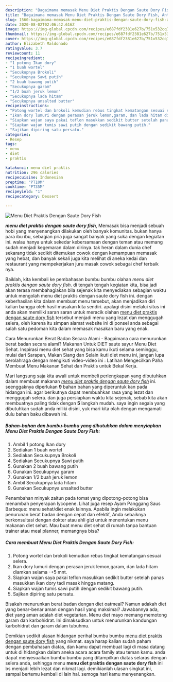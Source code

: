 ```yaml
---
description: "Bagaimana memasak Menu Diet Praktis Dengan Saute Dory Fish, Anti Gagal"
title: "Bagaimana memasak Menu Diet Praktis Dengan Saute Dory Fish, Anti Gagal"
slug: 1560-bagaimana-memasak-menu-diet-praktis-dengan-saute-dory-fish-anti-gagal
date: 2020-08-02T02:06:42.616Z
image: https://img-global.cpcdn.com/recipes/e687fdf2381e627b/751x532cq70/menu-diet-praktis-dengan-saute-dory-fish-foto-resep-utama.jpg
thumbnail: https://img-global.cpcdn.com/recipes/e687fdf2381e627b/751x532cq70/menu-diet-praktis-dengan-saute-dory-fish-foto-resep-utama.jpg
cover: https://img-global.cpcdn.com/recipes/e687fdf2381e627b/751x532cq70/menu-diet-praktis-dengan-saute-dory-fish-foto-resep-utama.jpg
author: Elizabeth Maldonado
ratingvalue: 3.7
reviewcount: 11
recipeingredient:
- "1 potong Ikan dory"
- "1 buah wortel"
- "Secukupnya Brokoli"
- "Secukupnya Sawi putih"
- "2 buah bawang putih"
- "Secukupnya garam"
- "1/2 buah jeruk lemon"
- "Secukupnya lada hitam"
- "Secukupnya unsalted butter"
recipeinstructions:
- "Potong wortel dan brokoli kemudian rebus tingkat kematangan sesuai selera."
- "Ikan dory lumuri dengan perasan jeruk lemon,garam, dan lada hitam diamkan selama -+5 mnt."
- "Siapkan wajan saya pakai teflon masukkan sedikit butter setelah panas masukkan ikan dory tadi masak hingga matang."
- "Siapkan wajan tumis sawi putih dengan sedikit bawang putih."
- "Sajikan dipiring satu persatu."
categories:
- Resep
tags:
- menu
- diet
- praktis

katakunci: menu diet praktis 
nutrition: 296 calories
recipecuisine: Indonesian
preptime: "PT10M"
cooktime: "PT35M"
recipeyield: "1"
recipecategory: Dessert

---
```



![Menu Diet Praktis Dengan Saute Dory Fish](https://img-global.cpcdn.com/recipes/e687fdf2381e627b/751x532cq70/menu-diet-praktis-dengan-saute-dory-fish-foto-resep-utama.jpg)

<b><i>menu diet praktis dengan saute dory fish</i></b>, Memasak bisa menjadi sebuah hobi yang menyenangkan dilakukan oleh banyak komunitas. bukan hanya para ibu ibu, sebagian pria juga sangat banyak yang suka dengan kegiatan ini. walau hanya untuk sekedar kebersamaan dengan teman atau memang sudah menjadi kegemaran dalam dirinya. tak heran dalam dunia chef sekarang tidak sedikit ditemukan cowok dengan kemampuan memasak yang hebat, dan banyak sekali juga kita melihat di aneka kedai dan restaurant yang mempekerjakan juru masak cowok sebagai chef terbaik nya.

Baiklah, kita kembali ke pembahasan bumbu bumbu olahan <i>menu diet praktis dengan saute dory fish</i>. di tengah tengah kegiatan kita, bisa jadi akan terasa membahagiakan bila sejenak kita menyediakan sebagian waktu untuk mengolah menu diet praktis dengan saute dory fish ini. dengan keberhasilan kita dalam membuat menu tersebut, akan menjadikan diri kalian bangga oleh hasil masakan kita sendiri. apalagi disini melalui situs ini anda akan memiliki saran saran untuk meracik olahan <u>menu diet praktis dengan saute dory fish</u> tersebut menjadi menu yang lezat dan menggugah selera, oleh karena itu simpan alamat website ini di ponsel anda sebagai salah satu pedoman kita dalam memasak masakan baru yang enak.

Cara Menurunkan Berat Badan Secara Alami - Bagaimana cara menurunkan berat badan secara alami? Makanan Untuk DIET saute sayur Menu Diet Sehat. Inspirasi menu diet sehat yang bisa kamu ikuti selama seminggu, mulai dari Sarapan, Makan Siang dan Selain ikuti diet menu ini, jangan lupa berolahraga dengan mengikuti video-video ini : Latihan Mengecilkan Paha Membuat Menu Makanan Sehat dan Praktis untuk Bekal Kerja.


Mari langsung saja kita awali untuk membeli perlengkapan yang dibutuhkan dalam membuat makanan <u><i>menu diet praktis dengan saute dory fish</i></u> ini. seenggaknya diperlukan <b>9</b> bahan bahan yang diperuntuk kan pada hidangan ini. agar berikutnya dapat membuahkan rasa yang lezat dan menggugah selera. dan juga persiapkan waktu kita sejenak, sebab kita akan membuatnya paling tidak dengan <b>5</b> langkah mudah. saya ingin segala yang dibutuhkan sudah anda miliki disini, yuk mari kita olah dengan mengamati dulu bahan baku dibawah ini.

<!--inarticleads1-->

##### Bahan-bahan dan bumbu-bumbu yang dibutuhkan dalam menyiapkan Menu Diet Praktis Dengan Saute Dory Fish:

1. Ambil 1 potong Ikan dory
1. Sediakan 1 buah wortel
1. Sediakan Secukupnya Brokoli
1. Sediakan Secukupnya Sawi putih
1. Gunakan 2 buah bawang putih
1. Gunakan Secukupnya garam
1. Gunakan 1/2 buah jeruk lemon
1. Ambil Secukupnya lada hitam
1. Gunakan Secukupnya unsalted butter


Penambahan minyak zaitun pada tomat yang dipotong-potong bisa menambah penyerapan lycopene. Lihat juga resep Ayam Panggang Saus Barbeque: menu sehat/diet enak lainnya. Apabila ingin melakukan penurunan berat badan dengan cepat dan efektif, Anda sebaiknya berkonsultasi dengan dokter atau ahli gizi untuk menentukan menu makanan diet sehat. Mau buat menu diet sehat di rumah tanpa bantuan trainer atau meal planner, memangnya bisa? 

<!--inarticleads2-->

##### Cara membuat Menu Diet Praktis Dengan Saute Dory Fish:

1. Potong wortel dan brokoli kemudian rebus tingkat kematangan sesuai selera.
1. Ikan dory lumuri dengan perasan jeruk lemon,garam, dan lada hitam diamkan selama -+5 mnt.
1. Siapkan wajan saya pakai teflon masukkan sedikit butter setelah panas masukkan ikan dory tadi masak hingga matang.
1. Siapkan wajan tumis sawi putih dengan sedikit bawang putih.
1. Sajikan dipiring satu persatu.


Bisakah menurunkan berat badan dengan diet oatmeal? Namun adakah diet yang benar-benar aman dengan hasil yang maksimal? Jawabannya ada, diet yang aman adalah diet vegetarian. Menu diet mayo memang memotong garam dan karbohidrat. Ini dimaksudkan untuk menurunkan kandungan karbohidrat dan garam dalam tubuhmu. 

Demikian sedikit ulasan hidangan perihal bumbu bumbu <u>menu diet praktis dengan saute dory fish</u> yang nikmat. saya harap kalian sudah paham dengan pembahasan diatas, dan kamu dapat membuat lagi di masa datang untuk di hidangkan dalam aneka acara acara family atau teman kamu. anda dapat menyesuaikan bumbu bumbu yang ditampilkan diatas selaras dengan selera anda, sehingga menu <b>menu diet praktis dengan saute dory fish</b> ini bs menjadi lebih lezat dan nikmat lagi. demikianlah ulasan singkat ini, sampai bertemu kembali di lain hal. semoga hari kamu menyenangkan.
